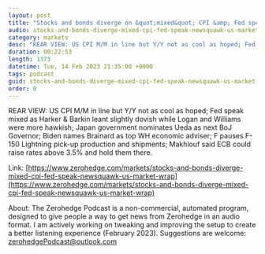 ```yaml
---
layout: post
title: "Stocks and bonds diverge on &quot;mixed&quot; CPI &amp; Fed speak - Newsquawk US Market Wrap"
audio: stocks-and-bonds-diverge-mixed-cpi-fed-speak-newsquawk-us-market-wrap-0
category: markets
desc: "REAR VIEW: US CPI M/M in line but Y/Y not as cool as hoped; Fed speak mixed as Harker &amp; Barkin leant slightly dovish while Logan and Williams were more hawkish; Japan government nominates Ueda as next BoJ Governor; Biden names Brainard as top WH economic adviser; F pauses F-150 Lightning pick-up production and shipments; Makhlouf said ECB could raise rates above 3.5% and hold them there."
duration: 00:22:53
length: 1373
datetime: Tue, 14 Feb 2023 21:35:00 +0000
tags: podcast
guid: stocks-and-bonds-diverge-mixed-cpi-fed-speak-newsquawk-us-market-wrap-0
order: 0
---
```

REAR VIEW: US CPI M/M in line but Y/Y not as cool as hoped; Fed speak mixed as Harker &amp; Barkin leant slightly dovish while Logan and Williams were more hawkish; Japan government nominates Ueda as next BoJ Governor; Biden names Brainard as top WH economic adviser; F pauses F-150 Lightning pick-up production and shipments; Makhlouf said ECB could raise rates above 3.5% and hold them there.

Link: [https://www.zerohedge.com/markets/stocks-and-bonds-diverge-mixed-cpi-fed-speak-newsquawk-us-market-wrap](https://www.zerohedge.com/markets/stocks-and-bonds-diverge-mixed-cpi-fed-speak-newsquawk-us-market-wrap)

About: The Zerohedge Podcast is a non-commercial, automated program, designed to give people a way to get news from Zerohedge in an audio format.  I am actively working on tweaking and improving the setup to create a better listening experience (February 2023).  Suggestions are welcome: [zerohedgePodcast@outlook.com](mailto:zerohedgePodcast@outlook.com)